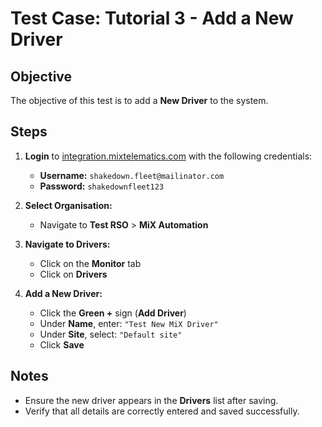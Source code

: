 # Test Case: Tutorial 3 - Add a New Driver  

## Objective  

The objective of this test is to add a **New Driver** to the system.  

## Steps  

1. **Login** to [integration.mixtelematics.com](https://integration.mixtelematics.com) with the following credentials:  
   - **Username:** `shakedown.fleet@mailinator.com`  
   - **Password:** `shakedownfleet123`

2. **Select Organisation:**  
   - Navigate to **Test RSO** > **MiX Automation**  

3. **Navigate to Drivers:**  
   - Click on the **Monitor** tab  
   - Click on **Drivers**  

4. **Add a New Driver:**  
   - Click the **Green +** sign (**Add Driver**)  
   - Under **Name**, enter: `"Test New MiX Driver"`  
   - Under **Site**, select: `"Default site"`  
   - Click **Save**  

## Notes  

- Ensure the new driver appears in the **Drivers** list after saving.  
- Verify that all details are correctly entered and saved successfully.  
